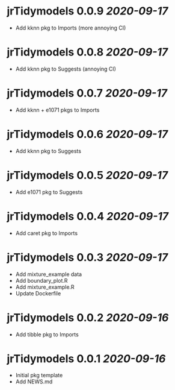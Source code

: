 # jrTidymodels 0.0.9 _2020-09-17_
  * Add kknn pkg to Imports (more annoying CI)

# jrTidymodels 0.0.8 _2020-09-17_
  * Add kknn pkg to Suggests (annoying CI)

# jrTidymodels 0.0.7 _2020-09-17_
  * Add kknn + e1071 pkgs to Imports

# jrTidymodels 0.0.6 _2020-09-17_
  * Add kknn pkg to Suggests

# jrTidymodels 0.0.5 _2020-09-17_
  * Add e1071 pkg to Suggests

# jrTidymodels 0.0.4 _2020-09-17_
  * Add caret pkg to Imports

# jrTidymodels 0.0.3 _2020-09-17_
  * Add mixture_example data
  * Add boundary_plot.R
  * Add mixture_example.R
  * Update Dockerfile

# jrTidymodels 0.0.2 _2020-09-16_
  * Add tibble pkg to Imports

# jrTidymodels 0.0.1 _2020-09-16_
  * Initial pkg template
  * Add NEWS.md
